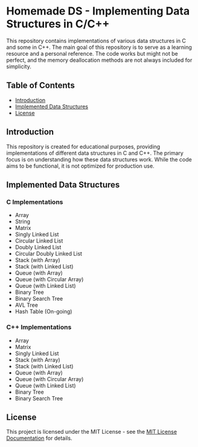 # Homemade DS -  Implementing Data Structures in C/C++

This repository contains implementations of various data structures in C and some in C++. The main goal of this repository is to serve as a learning resource and a personal reference. The code works but might not be perfect, and the memory deallocation methods are not always included for simplicity.

## Table of Contents

- [Introduction](#introduction)
- [Implemented Data Structures](#implemented-data-structures)
- [License](#license)

## Introduction

This repository is created for educational purposes, providing implementations of different data structures in C and C++. The primary focus is on understanding how these data structures work. While the code aims to be functional, it is not optimized for production use.

## Implemented Data Structures

### C Implementations

- Array
- String
- Matrix
- Singly Linked List
- Circular Linked List
- Doubly Linked List
- Circular Doubly Linked List
- Stack (with Array)
- Stack (with Linked List)
- Queue (with Array)
- Queue (with Circular Array)
- Queue (with Linked List)
- Binary Tree
- Binary Search Tree
- AVL Tree
- Hash Table (On-going)

### C++ Implementations

- Array
- Matrix
- Singly Linked List
- Stack (with Array)
- Stack (with Linked List)
- Queue (with Array)
- Queue (with Circular Array)
- Queue (with Linked List)
- Binary Tree
- Binary Search Tree

## License
This project is licensed under the MIT License - see the [MIT License Documentation](https://opensource.org/licenses/MIT) for details.

